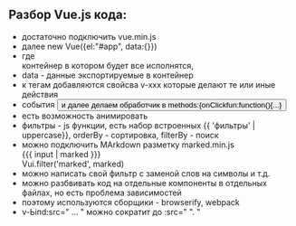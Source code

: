 ## Разбор Vue.js кода:

- достаточно подключить vue.min.js  
- далее new Vue({el:"#app", data:{}}) 
- где <div id="app"> контейнер в котором будет все исполнятся, 
- data - данные экспортируемые в контейнер 
- к тегам добавляются свойсва v-xxx которые делают те или иные действия
- события <button v-on:click="onClickfun"> и далее делаем обработчик в methods:{onClickfun:function(){...}
- есть возможность анимировать
- фильтры - js функции, есть набор встроенных {{ 'фильтры' | uppercase}}, orderBy - сортировка, filterBy - поиск
- можно подключить MArkdown разметку marked.min.js  <div>{{{ input | marked }}}</div>  Vui.filter('marked', marked)
- можно написать свой фильтр с заменой слов на символы и т.д.
- можно разбвивать код на отдельные компоненты в отдельных файлах, но есть проблема зависимостей 
- поэтому используются сборщики - browserify, webpack
- v-Ьiпd:src=" ... " можно сократит до  :src=" ". "